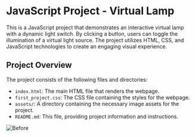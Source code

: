 # JavaScript Project - Virtual Lamp

This is a JavaScript project that demonstrates an interactive virtual lamp with a dynamic light switch. By clicking a button, users can toggle the illumination of a virtual light source. The project utilizes HTML, CSS, and JavaScript technologies to create an engaging visual experience.

## Project Overview

The project consists of the following files and directories:

- `index.html`: The main HTML file that renders the webpage.
- `first_project.css`: The CSS file containing the styles for the webpage.
- `assets/`: A directory containing the necessary image assets for the project.
- `README.md`: This file, providing project information and instructions.


![Before]([assets/before.png](https://github.com/mumairtufail/VirtualLamp/blob/cf0ad182b25e43b55c1a8b3c5cf261746b4b7ac7/Javascript/assets/before.png)https://github.com/mumairtufail/VirtualLamp/blob/cf0ad182b25e43b55c1a8b3c5cf261746b4b7ac7/Javascript/assets/before.png)
